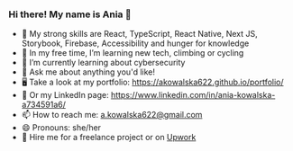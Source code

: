 ### Hi there! My name is Ania 👋

- 💪 My strong skills are React, TypeScript, React Native, Next JS, Storybook, Firebase, Accessibility and hunger for knowledge
- 🔭 In my free time, I’m learning new tech, climbing or cycling
- 🌱 I’m currently learning about cybersecurity
- 💬 Ask me about anything you'd like!
- 🖥 Take a look at my portfolio: https://akowalska622.github.io/portfolio/
- 💼 Or my LinkedIn page: https://www.linkedin.com/in/ania-kowalska-a734591a6/
- 📫 How to reach me: a.kowalska622@gmail.com
- 😄 Pronouns: she/her
- 🚀 Hire me for a freelance project or on [Upwork](https://www.upwork.com/freelancers/~016a5a9cd1ca1fc734)

